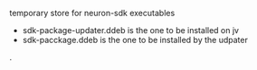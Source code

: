 temporary store for neuron-sdk executables
- sdk-package-updater.ddeb is the one to be installed on jv
- sdk-pacckage.ddeb is the one to be installed by the udpater

.